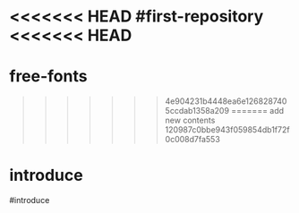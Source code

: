 <<<<<<< HEAD
#first-repository
<<<<<<< HEAD
=======
# free-fonts
>>>>>>> 4e904231b4448ea6e1268287405ccdab1358a209
=======
add new contents
>>>>>>> 120987c0bbe943f059854db1f72f0c008d7fa553
# introduce
#introduce
